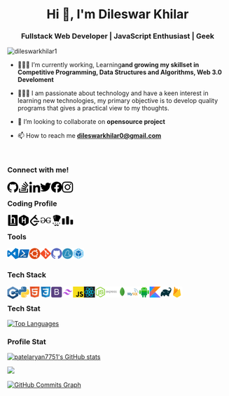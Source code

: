 
<h1 align="center">Hi 👋, I'm Dileswar Khilar</h1>
<h3 align="center">Fullstack Web Developer | JavaScript Enthusiast | Geek</h3>

<p align="left"> <img src="https://komarev.com/ghpvc/?username=dileswarkhilar1&label=Profile%20views&color=0e75b6&style=flat" alt="dileswarkhilar1" /> </p>

- 👨🏽‍💻 I’m currently working, Learning**and growing my skillset in Competitive Programming, Data Structures and Algorithms, Web 3.0 Develoment**

- 👨🏽‍💻 I am passionate about technology and have a keen interest in learning new technologies, my primary objective is to develop quality programs that gives a practical view to my thoughts.

- 🤝 I’m looking to collaborate on **opensource project**

- 📫 How to reach me **dileswarkhilar0@gmail.com**
</br>

### Connect with me!

<a href="https://github.com/dileswarkhilar" target="_blank" rel="noreferrer"><img align="left" alt="github | Github" width="25px" src="https://github.com/dileswarkhilar/dileswarkhilar/blob/main/images/social/github.svg" />
<a/>
<a href="https://github.com/dileswarkhilar" target="_blank" rel="noreferrer"><img align="left" alt="stackoverflow | Stackoverflow" width="25px" src="https://github.com/dileswarkhilar/dileswarkhilar/blob/main/images/social/stackoverflow.svg" />
<a/>
<a href="https://github.com/dileswarkhilar" target="_blank" rel="noreferrer"><img align="left" alt="linkedin | LinkedIn" width="25px" src="https://raw.githubusercontent.com/dileswarkhilar/dileswarkhilar/4f5b3519aa1644ebfb37f26caaa601fdfdcc16b1/images/LinkedIn.svg" />
<a/>
<a href="https://twitter.com/iamdileswar" target="_blank" rel="noreferrer" ><img align="left" alt="twitter | Twitter" width="25px" src="https://github.com/dileswarkhilar/dileswarkhilar/blob/main/images/social/twitter.svg" />
</a>
<a ><img align="left" alt="facebook | Facebook" width="25px" src="https://github.com/dileswarkhilar/dileswarkhilar/blob/main/images/social/facebook.svg" />
</a>
<a href="https://www.instagram.com/dileswarkhilar/" target="_blank" rel="noreferrer"><img align="left" alt="instagram | Instagram" width="25px" src="https://github.com/dileswarkhilar/dileswarkhilar/blob/main/images/social/instagram.svg" />
</a>
</br>

### Coding Profile

<a href="https://github.com/dileswarkhilar" target="_blank" rel="noreferrer"><img align="left" alt="hackerearth | Hackerearth" width="25px" src="https://github.com/dileswarkhilar/dileswarkhilar/blob/main/images/coding%20profile/hackerearth.svg" />
<a/>

<a href="https://github.com/dileswarkhilar" target="_blank" rel="noreferrer"><img align="left" alt="hackerrank | Hackerrank" width="25px" src="https://github.com/dileswarkhilar/dileswarkhilar/blob/main/images/coding%20profile/hackerrank.svg" />
<a/>

<a href="https://github.com/dileswarkhilar" target="_blank" rel="noreferrer"><img align="left" alt="leetcode | Leetcode" width="25px" src="https://github.com/dileswarkhilar/dileswarkhilar/blob/main/images/coding%20profile/leetcode.svg" />
<a/>

<a href="https://github.com/dileswarkhilar" target="_blank" rel="noreferrer"><img align="left" alt="geeksforgeeks | GeeksforGeeks" width="25px" src="https://github.com/dileswarkhilar/dileswarkhilar/blob/main/images/coding%20profile/geeksforgeeks.svg" />
<a/>

<a href="https://github.com/dileswarkhilar" target="_blank" rel="noreferrer"><img align="left" alt="codechef | Codechef" width="25px" src="https://github.com/dileswarkhilar/dileswarkhilar/blob/main/images/coding%20profile/codechef.svg" />
<a/>

<a href="https://github.com/dileswarkhilar" target="_blank" rel="noreferrer"><img align="left" alt="codeforces | Codeforces" width="25px" src="https://github.com/dileswarkhilar/dileswarkhilar/blob/main/images/coding%20profile/codeforces.svg" />
<a/>
</br>

### Tools
<img align="left" alt="vscode" width="25px" src="https://github.com/dileswarkhilar/dileswarkhilar/blob/main/images/techstack%20color%20svg/visual-studio-code.svg"/>
<img align="left" alt="powershell" width="25px" src="https://github.com/dileswarkhilar/dileswarkhilar/blob/main/images/techstack%20color%20svg/powershell.svg"/>
<img align="left" alt="ubuntu" width="25px" src="https://github.com/dileswarkhilar/dileswarkhilar/blob/main/images/techstack%20color%20svg/ubuntu.svg"/>
<img align="left" alt="git" width="25px" src="https://github.com/dileswarkhilar/dileswarkhilar/blob/main/images/techstack%20color%20svg/git.svg"/>
<img align="left" alt="GitHub" width="25px" src="https://github.com/dileswarkhilar/dileswarkhilar/blob/main/images/techstack%20color%20svg/github.svg"/>
<img align="left" alt="yarn" width="25px" src="https://github.com/dileswarkhilar/dileswarkhilar/blob/main/images/techstack%20color%20svg/yarn.svg"/>
<img align="webpack" alt="yarn" width="25px" src="https://github.com/dileswarkhilar/dileswarkhilar/blob/main/images/techstack%20color%20svg/webpack.svg"/>
</br>

### Tech Stack

<img align="left" alt="cpp" width="25px" src="https://github.com/dileswarkhilar/dileswarkhilar/blob/main/images/techstack%20color%20svg/cpp.svg"/>
<img align="left" alt="python" width="25px" src="https://github.com/dileswarkhilar/dileswarkhilar/blob/main/images/techstack%20color%20svg/python.svg"/>
<img align="left" alt="html" width="25px" src="https://github.com/dileswarkhilar/dileswarkhilar/blob/main/images/techstack%20color%20svg/html.svg"/>
<img align="left" alt="css" width="25px" src="https://github.com/dileswarkhilar/dileswarkhilar/blob/main/images/techstack%20color%20svg/css3.svg"/>
<img align="left" alt="bootstrap" width="25px" src="https://github.com/dileswarkhilar/dileswarkhilar/blob/main/images/techstack%20color%20svg/bootstrap.svg"/>
<img align="left" alt="tailwindcss" width="25px" src="https://github.com/dileswarkhilar/dileswarkhilar/blob/main/images/techstack%20color%20svg/tailwind.svg"/>
<img align="left" alt="javascript" width="25px" src="https://github.com/dileswarkhilar/dileswarkhilar/blob/main/images/techstack%20color%20svg/javascript.svg"/>
<img align="left" alt="reactjs" width="25px" src="https://github.com/dileswarkhilar/dileswarkhilar/blob/main/images/techstack%20color%20svg/react.svg"/>
<img align="left" alt="nodejs" width="25px" src="https://github.com/dileswarkhilar/dileswarkhilar/blob/main/images/techstack%20color%20svg/node-js.svg"/>
<img align="left" alt="expressjs" width="25px" src="https://github.com/dileswarkhilar/dileswarkhilar/blob/main/images/techstack%20color%20svg/express.svg"/>
<img align="left" alt="mongodb" width="25px" src="https://github.com/dileswarkhilar/dileswarkhilar/blob/main/images/techstack%20color%20svg/mongodb.svg"/>
<img align="left" alt="mysql" width="25px" src="https://github.com/dileswarkhilar/dileswarkhilar/blob/main/images/techstack%20color%20svg/mysql.svg"/>
<img align="left" alt="android" width="25px" src="https://github.com/dileswarkhilar/dileswarkhilar/blob/main/images/techstack%20color%20svg/android.svg"/>
<img align="left" alt="kotlin" width="25px" src="https://github.com/dileswarkhilar/dileswarkhilar/blob/main/images/techstack%20color%20svg/kotlin.svg"/>
<img align="left" alt="gradle" width="25px" src="https://github.com/dileswarkhilar/dileswarkhilar/blob/main/images/techstack%20color%20svg/gradle.svg"/>
<img align="left" alt="firebase" width="25px" src="https://github.com/dileswarkhilar/dileswarkhilar/blob/main/images/techstack%20color%20svg/firebase.svg"/>
</br>


### Tech Stat

<a href="https://github.com/dileswarkhilar" align="left"><img src="https://github-readme-stats.vercel.app/api/top-langs/?username=dileswarkhilar&langs_count=10&title_color=0891b2&text_color=ffffff&icon_color=0891b2&bg_color=1c1917&hide_border=true&locale=en&custom_title=Top%20%Languages" alt="Top Languages" /></a>

### Profile Stat

<a href="http://www.github.com/dileswarkhilar"><img src="https://github-readme-stats.vercel.app/api?username=dileswarkhilar&show_icons=true&hide=&count_private=true&title_color=0891b2&text_color=ffffff&icon_color=0891b2&bg_color=1c1917&hide_border=true&show_icons=true" alt="patelaryan7751's GitHub stats" /></a>
</br>

<a  href="http://www.github.com/dileswarkhilar"><img src="https://github-readme-streak-stats.herokuapp.com/?user=dileswarkhilar&stroke=ffffff&background=1c1917&ring=0891b2&fire=0891b2&currStreakNum=ffffff&currStreakLabel=0891b2&sideNums=ffffff&sideLabels=ffffff&dates=ffffff&hide_border=true" /></a>
</br>

<a href="http://www.github.com/dileswarkhilar"><img src="https://activity-graph.herokuapp.com/graph?username=dileswarkhilar&bg_color=1c1917&color=ffffff&line=0891b2&point=ffffff&area_color=1c1917&area=true&hide_border=true&custom_title=GitHub%20Commits%20Graph" alt="GitHub Commits Graph" /></a>




